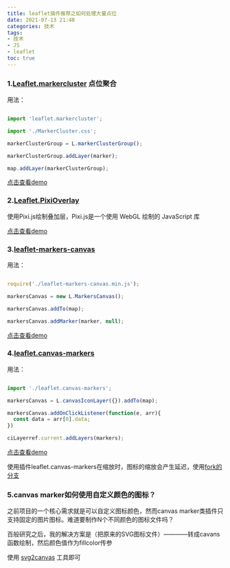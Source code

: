 ```yaml
---
title: leaflet插件推荐之如何处理大量点位
date: 2021-07-13 21:48
categories: 技术
tags: 
- 技术
- JS
- leaflet
toc: true
---
```


### 1.[Leaflet.markercluster](https://github.com/Leaflet/Leaflet.markercluster) 点位聚合

用法：

````javascript

import 'leaflet.markercluster';

import './MarkerCluster.css';

markerClusterGroup = L.markerClusterGroup();

markerClusterGroup.addLayer(marker);

map.addLayer(markerClusterGroup);


````

[点击查看demo](https://leaflet.github.io/Leaflet.markercluster/example/marker-clustering-realworld.388.html)


### 2.[Leaflet.PixiOverlay](https://github.com/manubb/Leaflet.PixiOverlay)

使用Pixi.js绘制叠加层，Pixi.js是一个使用 WebGL 绘制的 JavaScript 库

[点击查看demo](https://manubb.github.io/Leaflet.PixiOverlay/french-cities.html)


### 3.[leaflet-markers-canvas](https://github.com/lipton-ice-tea/leaflet-canvas-markers)

用法：

````javascript

require('./leaflet-markers-canvas.min.js');

markersCanvas = new L.MarkersCanvas();

markersCanvas.addTo(map);

markersCanvas.addMarker(marker, null);


````

[点击查看demo](https://lipton-ice-tea.github.io/leaflet-canvas-markers)

### 4.[leaflet.canvas-markers](https://github.com/corg/Leaflet.Canvas-Markers)

用法：

````javascript

import './leaflet.canvas-markers';

markersCanvas = L.canvasIconLayer({}).addTo(map);

markersCanvas.addOnClickListener(function(e, arr){
  const data = arr[0].data;
})

ciLayerref.current.addLayers(markers);


````

[点击查看demo](https://ejuke.github.io/Leaflet.Canvas-Markers/examples/index.html)

使用插件leaflet.canvas-markers在缩放时，图标的缩放会产生延迟，使用[fork的分支](https://github.com/corg/Leaflet.Canvas-Markers)


### 5.canvas marker如何使用自定义颜色的图标？

之前项目的一个核心需求就是可以自定义图标颜色，然而canvas marker类插件只支持固定的图片图标。难道要制作N个不同颜色的图标文件吗？

百般研究之后，我的解决方案是（把原来的SVG图标文件）————转成cavans函数绘制，然后颜色值作为fillcolor传参

使用 [svg2canvas](http://demo.qunee.com/svg2canvas/) 工具即可